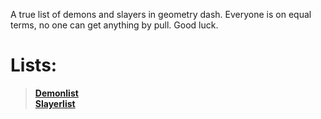 
A true list of demons and slayers in geometry dash. Everyone is on equal terms, no one can get anything by pull. Good luck.
# Lists:
> [**Demonlist**](/demonlist.md) <br>
> [**Slayerlist**](/slayers.md)
